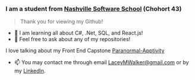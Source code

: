 <!--
**laceywalkerr/laceywalkerr** is a ✨ _special_ ✨ repository because its `README.md` (this file) appears on your GitHub profile. -->

### I am a student from [Nashville Software School](http://nashvillesoftwareschool.com/) (Chohort 43)
> Thank you for viewing my Github!

- 🌱  I am learning all about C#, .Net, SQL, and React.js!
- 💬 Feel free to ask about any of my repositories! 

I love talking about my Front End Capstone [Paranormal-Apptivity](https://github.com/laceywalkerr/Paranormal-Apptivity)
- 📫 You may contact me through email LaceyMWalker@gmail.com or by my [Linkedln](https://www.linkedin.com/in/laceywalker/).


